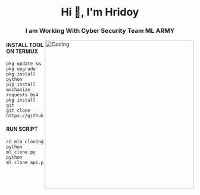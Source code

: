 <h1 align="center">Hi 👋, I'm Hridoy</h1>
<h3 align="center">I am Working With Cyber Security Team ML ARMY</h3>
<img align="right" alt="Coding" width="400" src="https://media.tenor.com/rePDfDWO3XoAAAAd/hacking.gif">

#### INSTALL TOOL ON TERMUX
```
pkg update && pkg upgrade
pkg install python
pip install mechanize requests bs4
pkg install git
git clone https://github.com/mlarmy/mla_cloning
```
#### RUN SCRIPT
```
cd mla_cloning
python ml_clone.py
python ml_clone_api.py
```

